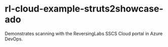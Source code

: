 # rl-cloud-example-struts2showcase-ado
Demonstrates scanning with the ReversingLabs SSCS Cloud portal in Azure DevOps.
